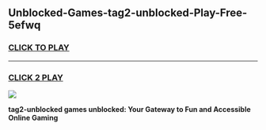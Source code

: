 
## Unblocked-Games-tag2-unblocked-Play-Free-5efwq
<h3>
<a href="https://premium76.site?title=tag2-unblocked&ref=12A">CLICK TO PLAY</a></h3>
<hr>

<h3>
<a href="https://premium76.site?title=tag2-unblocked&ref=12A">CLICK 2 PLAY</a>
  
</h3>

<a href="https://premium76.site?title=tag2-unblocked&ref=12A"><img src="https://clearcache.store/games.png"></a>


**tag2-unblocked games unblocked: Your Gateway to Fun and Accessible Online Gaming**
